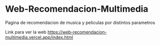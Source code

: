 # Web-Recomendacion-Multimedia
Pagina de recomendacion de musica y peliculas por distintos parametros

Link para ver la web https://web-recomendacion-multimedia.vercel.app/index.html
